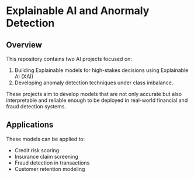 
# Explainable AI and Anormaly Detection

## Overview

This repository contains two AI projects focused on:
1. Building Explainable models for high-stakes decisions using Explainable AI (XAI)  
2. Developing anomaly detection techniques under class imbalance.

These projects aim to develop models that are not only accurate but also interpretable and reliable enough to be deployed in real-world financial and fraud detection systems.

## Applications
These models can be applied to:
- Credit risk scoring
- Insurance claim screening
- Fraud detection in transactions
- Customer retention modeling
